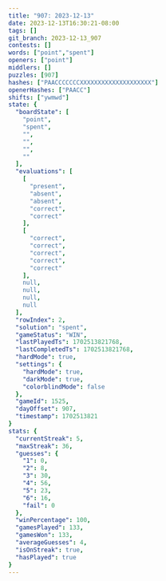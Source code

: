 ```yaml
---
title: "907: 2023-12-13"
date: 2023-12-13T16:30:21-08:00
tags: []
git_branch: 2023-12-13_907
contests: []
words: ["point","spent"]
openers: ["point"]
middlers: []
puzzles: [907]
hashes: ["PAACCCCCCCXXXXXXXXXXXXXXXXXXXX"]
openerHashes: ["PAACC"]
shifts: ["ywmwd"]
state: {
  "boardState": [
    "point",
    "spent",
    "",
    "",
    "",
    ""
  ],
  "evaluations": [
    [
      "present",
      "absent",
      "absent",
      "correct",
      "correct"
    ],
    [
      "correct",
      "correct",
      "correct",
      "correct",
      "correct"
    ],
    null,
    null,
    null,
    null
  ],
  "rowIndex": 2,
  "solution": "spent",
  "gameStatus": "WIN",
  "lastPlayedTs": 1702513821768,
  "lastCompletedTs": 1702513821768,
  "hardMode": true,
  "settings": {
    "hardMode": true,
    "darkMode": true,
    "colorblindMode": false
  },
  "gameId": 1525,
  "dayOffset": 907,
  "timestamp": 1702513821
}
stats: {
  "currentStreak": 5,
  "maxStreak": 36,
  "guesses": {
    "1": 0,
    "2": 8,
    "3": 30,
    "4": 56,
    "5": 23,
    "6": 16,
    "fail": 0
  },
  "winPercentage": 100,
  "gamesPlayed": 133,
  "gamesWon": 133,
  "averageGuesses": 4,
  "isOnStreak": true,
  "hasPlayed": true
}
---
```

<!-- more -->
